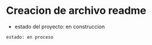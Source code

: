 <h1>Creacion de archivo readme</h1>

- estado del proyecto: en construccion

```estado: en proceso```
